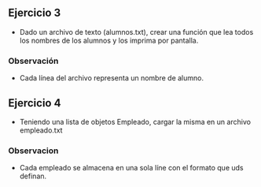 ## Ejercicio 3
- Dado un archivo de texto (alumnos.txt), crear una función que lea todos los nombres de los alumnos y los imprima por pantalla.

### Observación
- Cada línea del archivo representa un nombre de alumno.

## Ejercicio 4
- Teniendo una lista de objetos Empleado, cargar la misma en un archivo empleado.txt

### Observacion
- Cada empleado se almacena en una sola líne con el formato que uds definan.
